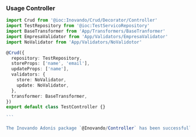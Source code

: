 ### Usage Controller
````typescript
import Crud from '@ioc:Inovando/Crud/Decorator/Controller'
import TestRepository from '@ioc:TestServicoRepository'
import BaseTransformer from 'App/Transformers/BaseTranformer'
import EmpresaValidator from 'App/Validators/EmpresaValidator'
import NoValidator from 'App/Validators/NoValidotor'

@Crud({
  repository: TestRepository,
  storeProps: ['name', 'email'],
  updateProps: ['name'],
  validators: {
    store: NoValidator,
    update: NoValidator,
  },
  transformer: BaseTransformer,
})
export default class TestController {}

```

The Inovando Adonis package `@Inovando/Controller` has been successfully configured.
